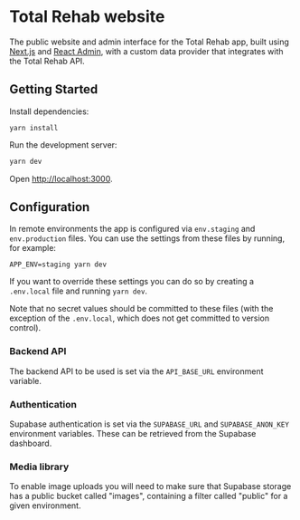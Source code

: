 # Total Rehab website

The public website and admin interface for the Total Rehab app, built using
[Next.js](https://nextjs.org/docs) and [React Admin](https://marmelab.com/react-admin/),
with a custom data provider that integrates with the Total Rehab API.

## Getting Started

Install dependencies:

```text
yarn install
```

Run the development server:

```bash
yarn dev
```

Open [http://localhost:3000](http://localhost:3000).

## Configuration

In remote environments the app is configured via `env.staging` and
`env.production` files. You can use the settings from these files by running,
for example:

```text
APP_ENV=staging yarn dev
```

If you want to override these settings you can do so by creating a `.env.local`
file and running `yarn dev`.

Note that no secret values should be committed to these files (with the
exception of the `.env.local`, which does not get committed to version control).

### Backend API

The backend API to be used is set via the `API_BASE_URL` environment variable.

### Authentication

Supabase authentication is set via the `SUPABASE_URL` and `SUPABASE_ANON_KEY`
environment variables. These can be retrieved from the Supabase dashboard.

### Media library

To enable image uploads you will need to make sure that Supabase storage has
a public bucket called "images", containing a filter called "public" for a given
environment.
